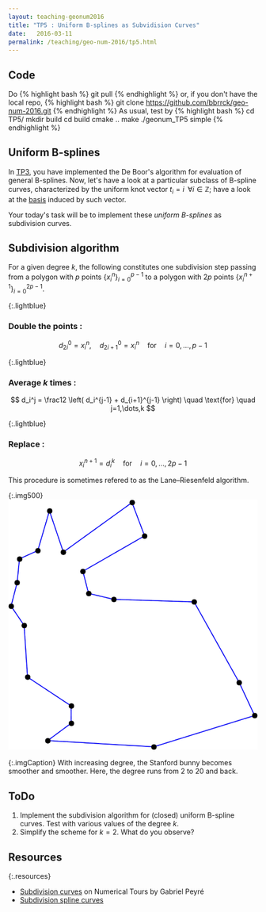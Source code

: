```yaml
---
layout: teaching-geonum2016
title: "TP5 : Uniform B-splines as Subvidision Curves"
date:   2016-03-11
permalink: /teaching/geo-num-2016/tp5.html
---
```


## Code
Do
{% highlight bash %}
git pull
{% endhighlight %}
or, if you don't have the local repo,
{% highlight bash %}
git clone https://github.com/bbrrck/geo-num-2016.git
{% endhighlight %}
As usual, test by
{% highlight bash %}
cd TP5/
mkdir build
cd build
cmake ..
make
./geonum_TP5 simple
{% endhighlight %}

## Uniform B-splines
In [TP3](/teaching/geo-num-2016/tp3.html), you have implemented the De Boor's algorithm for evaluation of general B-splines.
Now, let's have a look at a particular subclass of B-spline curves, characterized by the uniform knot vector $t_i = i \; \; \forall i \in \mathbb Z$;
have a look at the [basis](tp3.html#uniform_bspline_basis) induced by such vector.

Your today's task will be to implement these *uniform B-splines* as subdivision curves.

## Subdivision algorithm
For a given degree $k$, the following constitutes one subdivision step
passing from a polygon with $p$ points
    $\left\lbrace x_i^n \right\rbrace_{i=0}^{p-1}$
to a polygon with $2p$ points
    $\left\lbrace x_i^{n+1} \right\rbrace_{i=0}^{2p-1}$.

{:.lightblue}
### Double the points :

$$
d_{2i}^0 = x_i^n, \quad d_{2i+1}^0 = x_i^n  \quad \text{for} \quad i=0,\dots,p-1
$$

{:.lightblue}
### Average $k$ times :

$$
d_i^j = \frac12 \left( d_i^{j-1} + d_{i+1}^{j-1} \right) \quad \text{for} \quad j=1,\dots,k
$$

{:.lightblue}
### Replace :

$$
x_i^{n+1} = d_i^k  \quad \text{for} \quad i=0,\dots,2p-1
$$


This procedure is sometimes refered to as the Lane–Riesenfeld algorithm.

{:.img500}
![bunny](/assets/geo-num-2016/uniform_bunny.gif)

{:.imgCaption}
With increasing degree, the Stanford bunny becomes smoother and smoother. Here, the degree runs from 2 to 20 and back.


## ToDo
1. Implement the subdivision algorithm for (closed) uniform B-spline curves. Test with various values of the degree $k$.
2. Simplify the scheme for $k=2$. What do you observe? 

## Resources

{:.resources}
* [Subdivision curves](http://www.numerical-tours.com/matlab/meshwav_1_subdivision_curves/) on Numerical Tours by Gabriel Peyré
* [Subdivision spline curves](https://www.ibiblio.org/e-notes/Splines/subdivision.html) 